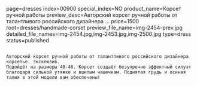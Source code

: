 page=dresses
index=00900
special_index=NO
product_name=Корсет ручной работы
preview_desc=Авторский корсет ручной работы от талантливого российского дизайнера ...
price=1500
root=dresses/handmade-corset
preview_file_name=img-2454-prev.jpg
detailed_file_names=img-2454.jpg,img-2453.jpg,img-2500.jpg
type=dress
status=published
~~~~~~

Авторский корсет ручной работы от талантливого российского дизайнера корсетье. Эксклюзив.
Подойдёт на размеры 40-46. Корсет создаёт безупречно эффектный силуэт благодаря сильной утяжке и вшитым чашечкам. Поднятая грудь и осиная талия в этой модели вам обеспечены!